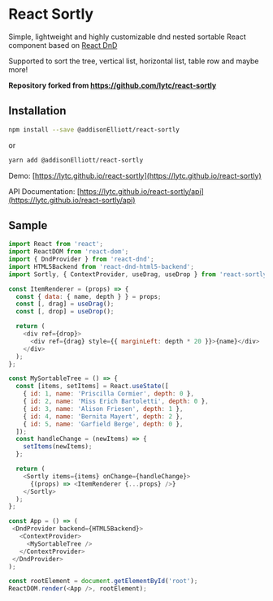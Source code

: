 # React Sortly
Simple, lightweight and highly customizable dnd nested sortable React component based on [React DnD](https://github.com/react-dnd/react-dnd)

Supported to sort the tree, vertical list, horizontal list, table row and maybe more!

**Repository forked from https://github.com/lytc/react-sortly**

## Installation
```bash
npm install --save @addisonElliott/react-sortly
```
or
```bash
yarn add @addisonElliott/react-sortly
```
Demo: [https://lytc.github.io/react-sortly](https://lytc.github.io/react-sortly)

API Documentation: [https://lytc.github.io/react-sortly/api](https://lytc.github.io/react-sortly/api)

## Sample

```js
import React from 'react';
import ReactDOM from 'react-dom';
import { DndProvider } from 'react-dnd';
import HTML5Backend from 'react-dnd-html5-backend';
import Sortly, { ContextProvider, useDrag, useDrop } from 'react-sortly';

const ItemRenderer = (props) => {
  const { data: { name, depth } } = props;
  const [, drag] = useDrag();
  const [, drop] = useDrop();

  return (
    <div ref={drop}>
      <div ref={drag} style={{ marginLeft: depth * 20 }}>{name}</div>
    </div>
  );
};

const MySortableTree = () => {
  const [items, setItems] = React.useState([
    { id: 1, name: 'Priscilla Cormier', depth: 0 },
    { id: 2, name: 'Miss Erich Bartoletti', depth: 0 },
    { id: 3, name: 'Alison Friesen', depth: 1 },
    { id: 4, name: 'Bernita Mayert', depth: 2 },
    { id: 5, name: 'Garfield Berge', depth: 0 },
  ]);
  const handleChange = (newItems) => {
    setItems(newItems);
  };

  return (
    <Sortly items={items} onChange={handleChange}>
      {(props) => <ItemRenderer {...props} />}
    </Sortly>
  );
};

const App = () => (
 <DndProvider backend={HTML5Backend}>
   <ContextProvider>
     <MySortableTree />
   </ContextProvider>
 </DndProvider>
);

const rootElement = document.getElementById('root');
ReactDOM.render(<App />, rootElement);
```